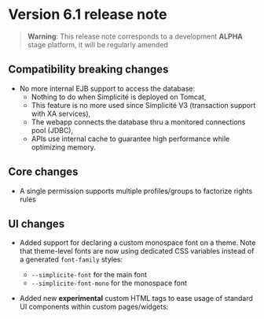Version 6.1 release note
========================

> **Warning**: This release note corresponds to a development **ALPHA** stage platform, it will be regularly amended

Compatibility breaking changes <span id="compatbreakingchanges"></span>
-----------------------------------------------------------------------

- No more internal EJB support to access the database:
    - Nothing to do when Simplicité is deployed on Tomcat,
    - This feature is no more used since Simplicité V3 (transaction support with XA services),
    - The webapp connects the database thru a monitored connections pool (JDBC),
    - APIs use internal cache to guarantee high performance while optimizing memory.

Core changes <span id="changes"></span>
---------------------------------------

- A single permission supports multiple profiles/groups to factorize rights rules

UI changes <span id="uichanges"></span>
---------------------------------------

- Added support for declaring a custom monospace font on a theme.
  Note that theme-level fonts are now using dedicated CSS variables instead of a generated `font-family` styles:
	- `--simplicite-font` for the main font 
	- `--simplicite-font-mono` for the monospace font 

- Added new **experimental** custom HTML tags to ease usage of standard UI components within custom pages/widgets:
